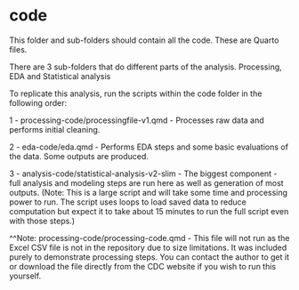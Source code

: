 # code

This folder and sub-folders should contain all the code. These are Quarto files. 

There are 3 sub-folders that do different parts of the analysis. Processing, EDA and Statistical analysis


To replicate this analysis, run the scripts within the code folder in the following order:

1 - processing-code/processingfile-v1.qmd - Processes raw data and performs initial cleaning.

2 - eda-code/eda.qmd - Performs EDA steps and some basic evaluations of the data. Some outputs are produced.

3 - analysis-code/statistical-analysis-v2-slim - The biggest component - full analysis and modeling steps are run here as well as generation of most outputs.
(Note: This is a large script and will take some time and processing power to run. The script uses loops to load saved data to reduce computation but expect it to take about 15 minutes to run the full script even with those steps.)


^^Note: processing-code/processing-code.qmd - This file will not run as the Excel CSV file is not in the repository due to size limitations. It was included purely to demonstrate processing steps. You can contact the author to get it or download the file directly from the CDC website if you wish to run this yourself.
